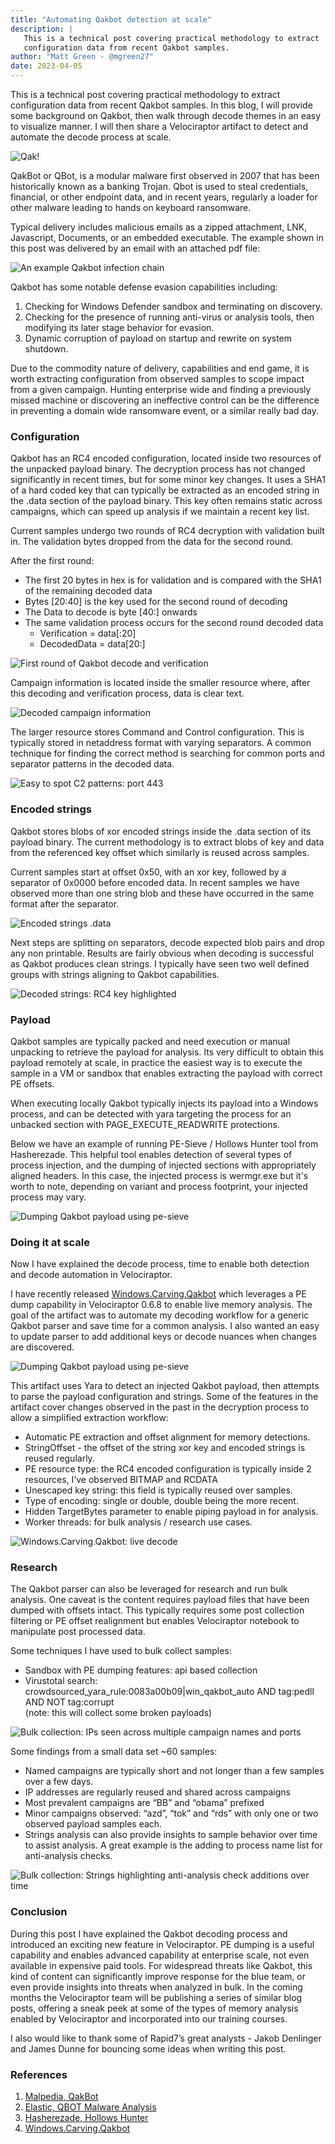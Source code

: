 ```yaml
---
title: "Automating Qakbot detection at scale"
description: |
   This is a technical post covering practical methodology to extract 
   configuration data from recent Qakbot samples.
author: "Matt Green - @mgreen27"
date: 2023-04-05
---
```


This is a technical post covering practical methodology to extract 
configuration data from recent Qakbot samples. In this blog, I will 
provide some background on Qakbot, then walk through decode themes in 
an easy to visualize manner. I will then share a Velociraptor artifact 
to detect and automate the decode process at scale. 

![Qak!](images/01qak.png)

QakBot or QBot, is a modular malware first observed in 2007 that has 
been historically known as a banking Trojan. Qbot is used to steal 
credentials, financial, or other endpoint data, and in recent years, 
regularly a loader for other malware leading to hands on keyboard 
ransomware. 

Typical delivery includes malicious emails as a zipped attachment, LNK, 
Javascript, Documents, or an embedded executable. The example shown in 
this post was delivered by an email with an attached pdf file:

![An example Qakbot infection chain](images/02icons.png)

Qakbot has some notable defense evasion capabilities including:

1. Checking for Windows Defender sandbox and terminating on discovery.
2. Checking for the presence of running anti-virus or analysis tools, 
then modifying its later stage behavior for evasion.
3. Dynamic corruption of payload on startup and rewrite on system shutdown.

Due to the commodity nature of delivery, capabilities and end game, 
it is worth extracting configuration from observed samples to scope 
impact from a given campaign. Hunting enterprise wide and finding a 
previously missed machine or discovering an ineffective control can be 
the difference in preventing a domain wide ransomware event, or a 
similar really bad day.



### Configuration

Qakbot has an RC4 encoded configuration, located inside two resources 
of the unpacked payload binary. The decryption process has not changed 
significantly in recent times, but for some minor key changes. It uses 
a SHA1 of a hard coded key that can typically be extracted as an 
encoded string in the .data section of the payload binary. This key 
often remains static across campaigns, which can speed up analysis if 
we maintain a recent key list. 

Current samples undergo two rounds of RC4 decryption with validation 
built in. The validation bytes dropped from the data for the second 
round. 

After the first round:
- The first 20 bytes in hex is for validation and is compared with the 
SHA1 of the remaining decoded data
- Bytes [20:40] is the key used for the second round of decoding
- The Data to decode is byte [40:] onwards 
- The same validation process occurs for the second round decoded data
    - Verification = data[:20]
    - DecodedData = data[20:]

![First round of Qakbot decode and verification](images/03decodehex.png)

Campaign information is located inside the smaller resource where, 
after this decoding and verification process, data is clear text.

![Decoded campaign information](images/04campaign.png)

The larger resource stores Command and Control configuration. This is 
typically stored in netaddress format with varying separators. A 
common technique for finding the correct method is searching for common 
ports and separator patterns in the decoded data.

![Easy to spot C2 patterns: port 443](images/05networkhex.png)



### Encoded strings

Qakbot stores blobs of xor encoded strings inside the .data section of 
its payload binary. The current methodology is to extract blobs of key 
and data from the referenced key offset which similarly is reused 
across samples.

Current samples start at offset 0x50, with an xor key, followed by a 
separator of 0x0000 before encoded data. In recent samples we have 
observed more than one string blob and these have occurred in the same 
format after the separator.

![Encoded strings .data](images/06hexstrings.png)

Next steps are splitting on separators, decode expected blob pairs and 
drop any non printable. Results are fairly obvious when decoding is 
successful as Qakbot produces clean strings. I typically have seen two 
well defined groups with strings aligning to Qakbot capabilities. 

![Decoded strings: RC4 key highlighted](images/07strings.png)



### Payload

Qakbot samples are typically packed and need execution or manual 
unpacking to retrieve the payload for analysis. Its very difficult to 
obtain this payload remotely at scale, in practice the easiest way is 
to execute the sample in a VM or sandbox that enables extracting the 
payload with correct PE offsets.

When executing locally Qakbot typically injects its payload into a 
Windows process, and can be detected with yara targeting the process 
for an unbacked section with PAGE_EXECUTE_READWRITE protections. 

Below we have an example of running PE-Sieve / Hollows Hunter tool 
from Hasherezade. This helpful tool enables detection of several types 
of process injection, and the dumping of injected sections with 
appropriately aligned headers. In this case, the injected process is 
wermgr.exe but it's worth to note, depending on variant and process 
footprint, your injected process may vary.

![Dumping Qakbot payload using pe-sieve](images/08pe-sieve.png)



### Doing it at scale

Now I have explained the decode process, time to enable both detection 
and decode automation in Velociraptor. 

I have recently released 
[Windows.Carving.Qakbot](https://docs.velociraptor.app/exchange/artifacts/pages/qakbot/) 
which leverages a PE dump capability in Velociraptor 0.6.8 to enable 
live memory analysis. The goal of the artifact was to automate my 
decoding workflow for a generic Qakbot parser and save time for a 
common analysis. I also wanted an easy to update parser to add 
additional keys or decode nuances when changes are discovered. 

![Dumping Qakbot payload using pe-sieve](images/09parameters.png)

This artifact uses Yara to detect an injected Qakbot payload, then 
attempts to parse the payload configuration and strings. Some of the 
features in the artifact cover changes observed in the past in the 
decryption process to allow a simplified extraction workflow:

- Automatic PE extraction and offset alignment for memory detections.
- StringOffset - the offset of the string xor key and encoded strings 
is reused regularly.
- PE resource type: the RC4 encoded configuration is typically inside 
2 resources, I’ve observed BITMAP and RCDATA
- Unescaped key string: this field is typically reused over samples.
- Type of encoding: single or double, double being the more recent.
- Hidden TargetBytes parameter to enable piping payload in for 
analysis.
- Worker threads: for bulk analysis / research use cases.

![Windows.Carving.Qakbot: live decode](images/10decode.png)



### Research

The Qakbot parser can also be leveraged for research and run bulk 
analysis. One caveat is the content requires payload files that have 
been dumped with offsets intact. This typically requires some post 
collection filtering or PE offset realignment but enables Velociraptor 
notebook to manipulate post processed data.

Some techniques I have used to bulk collect samples:
- Sandbox with PE dumping features: api based collection
- Virustotal search: crowdsourced_yara_rule:0083a00b09|win_qakbot_auto 
AND tag:pedll AND NOT tag:corrupt   
(note: this will collect some broken 
payloads)

![Bulk collection: IPs seen across multiple campaign names and ports](images/11research_ip.png)

Some findings from a small data set ~60 samples:
- Named campaigns are typically short and not longer than a few 
samples over a few days.
- IP addresses are regularly reused and shared across campaigns
- Most prevalent campaigns are “BB” and  “obama” prefixed
- Minor campaigns observed: “azd”, “tok”  and “rds” with only one or 
two observed payload samples each.
- Strings analysis can also provide insights to sample behavior over 
time to assist analysis. A great example is the adding to process name 
list for anti-analysis checks.

![Bulk collection: Strings highlighting anti-analysis check additions over time](images/11research_strings.png)



### Conclusion

During this post I have explained the Qakbot decoding process and 
introduced an exciting new feature in Velociraptor. PE dumping is a 
useful capability and enables advanced capability at enterprise scale, 
not even available in expensive paid tools. For widespread threats 
like Qakbot, this kind of content can significantly improve response 
for the blue team, or even provide insights into threats when analyzed 
in bulk. In the coming months the Velociraptor team will be publishing 
a series of similar blog posts, offering a sneak peek at some of the 
types of memory analysis enabled by Velociraptor and incorporated into 
our training courses.

I also would like to thank some of Rapid7’s great analysts - Jakob 
Denlinger and James Dunne for bouncing some ideas when writing this 
post.



### References

1. [Malpedia, QakBot](https://malpedia.caad.fkie.fraunhofer.de/details/win.qakbot)
2. [Elastic, QBOT Malware Analysis](https://www.elastic.co/security-labs/qbot-malware-analysis)
3. [Hasherezade, Hollows Hunter](https://github.com/hasherezade/hollows_hunter)
4. [Windows.Carving.Qakbot](https://docs.velociraptor.app/exchange/artifacts/pages/qakbot/)